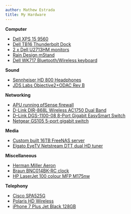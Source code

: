 ```yaml
---
author: Mathew Estrada
title: My Hardware
---
```


**Computer**

- [Dell XPS 15 9560](http://www.dell.com/au/p/xps-15-9560-laptop/pd)
- [Dell TB16 Thunderbolt Dock](http://www.dell.com/en-ca/shop/accessories/apd/452-bcnu?c=ca&l=en&s=dhs&cs=cadhs1&sku=452-BCNU)
- [2 x Dell U2713HM monitors](http://www.dell.com/en-us/member/shop/productdetails/dell-u2713hm)
- [Rain Design mStand](http://www.raindesigninc.com/mstand.html)
- [Dell WK717 Bluetooth/Wireless keyboard](http://www.dell.com/en-us/work/shop/dell-premier-wireless-keyboard-wk717/apd/580-aflj/pc-accessories)

**Sound**

- [Sennheiser HD 800 Headphones](http://en-au.sennheiser.com/dynamic-headphones-high-end-around-ear-hd-800)
- [JDS Labs Objective2+ODAC Rev B](https://www.jdslabs.com/products/48/objective2-odac-combo-revb/)

**Networking**

- [APU running pfSense firewall](http://mateh.id.au/2014/09/build-awesome-apu-based-pfsense-router/)
- [D-Link DIR-868L Wireless AC1750 Dual Band](http://www.dlink.com.au/home-solutions/wireless-ac1750-dual-band-gigabit-cloud-router-usb-3-0)
- [D–Link DGS-1100-08 8-Port Gigabit EasySmart Switch](http://www.dlink.com.au/business-solutions/easysmart-8-port-gigabit-switch)
- [Netgear GS105 5-port gigabit switch](http://www.netgear.com.au/service-provider/products/switches/unmanaged-desktop-switches/GS105.aspx)

**Media**

- [Custom built 16TB FreeNAS server](https://mateh.id.au/2014/11/building-powerful-low-cost-nas/)
- [Elgato EyeTV Netstream DTT dual HD tuner](http://www.elgato.com/uk/eyetv/eyetv-netstream-dtt)

**Miscellaneous**

- [Herman Miller Aeron](http://www.hermanmiller.com/products/seating/performance-work-chairs/aeron-chairs.html)
- [Braun BNC014BK-RC clock](http://www.braun-clocks.com/clock/digital_wall_clock)
- [HP LaserJet 100 colour MFP M175nw](http://www8.hp.com/au/en/products/printers/product-detail.html?oid=4208026)

**Telephony**

- [Cisco SPA525G](http://www.cisco.com/c/en/us/products/collateral/collaboration-endpoints/spa525g-5-line-ip-phone-color-display/data_sheet_c78-508997.html)
- [Polaris HD Wireless](http://www.hd-wireless.com.au/)
- [iPhone 7 Plus Jet Black 128GB](https://www.apple.com/au/shop/buy-iphone/iphone-7)